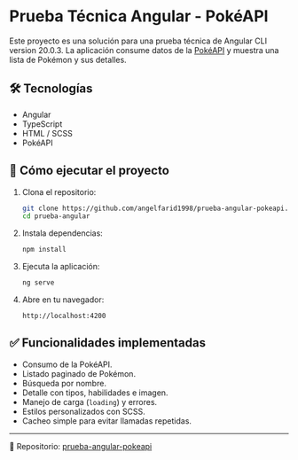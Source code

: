 # Prueba Técnica Angular - PokéAPI

Este proyecto es una solución para una prueba técnica de Angular CLI version 20.0.3. La aplicación consume datos de la [PokéAPI](https://pokeapi.co/) y muestra una lista de Pokémon y sus detalles.

## 🛠️ Tecnologías

- Angular
- TypeScript
- HTML / SCSS
- PokéAPI

## 🚀 Cómo ejecutar el proyecto

1. Clona el repositorio:
   ```bash
   git clone https://github.com/angelfarid1998/prueba-angular-pokeapi.git
   cd prueba-angular
   ```

2. Instala dependencias:
   ```bash
   npm install
   ```

3. Ejecuta la aplicación:
   ```bash
   ng serve
   ```

4. Abre en tu navegador:
   ```
   http://localhost:4200
   ```

## ✅ Funcionalidades implementadas

- Consumo de la PokéAPI.
- Listado paginado de Pokémon.
- Búsqueda por nombre.
- Detalle con tipos, habilidades e imagen.
- Manejo de carga (`loading`) y errores.
- Estilos personalizados con SCSS.
- Cacheo simple para evitar llamadas repetidas.

---

📁 Repositorio: [prueba-angular-pokeapi](https://github.com/angelfarid1998/prueba-angular-pokeapi)
